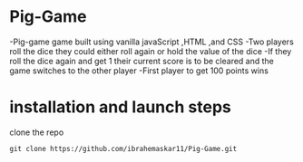# Pig-Game
-Pig-game game built using vanilla javaScript ,HTML ,and CSS
-Two players roll the dice they could either roll again or hold the value of the dice
-If they roll the dice again and get 1 their current score is to be cleared and the game switches to the other player
-First player to get 100 points wins
# installation and launch steps

clone the repo
```
git clone https://github.com/ibrahemaskar11/Pig-Game.git
```
